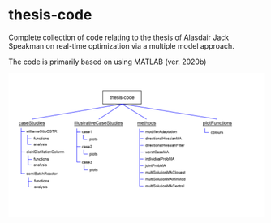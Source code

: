 # thesis-code
Complete collection of code relating to the thesis of Alasdair Jack Speakman on real-time optimization via a multiple model approach.

The code is primarily based on using MATLAB (ver. 2020b)

![code layout](layout.png)
